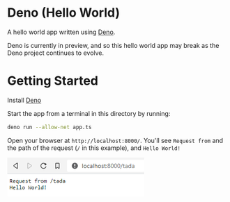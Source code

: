 # Deno (Hello World)

A hello world app written using [Deno](https://deno.land/).

Deno is currently in preview, and so this hello world app may break as the Deno project continues to evolve.

# Getting Started

Install [Deno](https://deno.land/#install)

Start the app from a terminal in this directory by running:
```sh
deno run --allow-net app.ts
```

Open your browser at `http://localhost:8000/`. You'll see `Request from` and the path of the request (`/` in this example), and `Hello World!`

![thumbnail preview](./preview.png)
